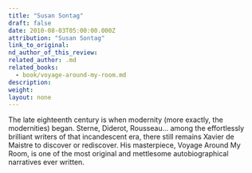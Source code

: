 ```yaml
---
title: "Susan Sontag"
draft: false
date: 2010-08-03T05:00:00.000Z
attribution: "Susan Sontag"
link_to_original:
nd_author_of_this_review:
related_author: .md
related_books:
  - book/voyage-around-my-room.md
description:
weight:
layout: none
---
```

The late eighteenth century is when modernity (more exactly, the modernities) began. Sterne, Diderot, Rousseau... among the effortlessly brilliant writers of that incandescent era, there still remains Xavier de Maistre to discover or rediscover. His masterpiece, Voyage Around My Room, is one of the most original and mettlesome autobiographical narratives ever written.

